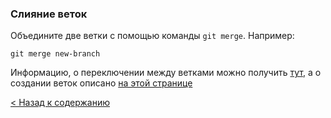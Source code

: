 ### Слияние веток
Объедините две ветки с помощью команды `git merge`. Например:
```bash=
git merge new-branch
```
Информацию, о переключении между ветками можно получить [тут](./checkout-branch.md), а о создании веток описано [на этой странице](./create-branch.md)

[< Назад к содержанию](./readme.md)